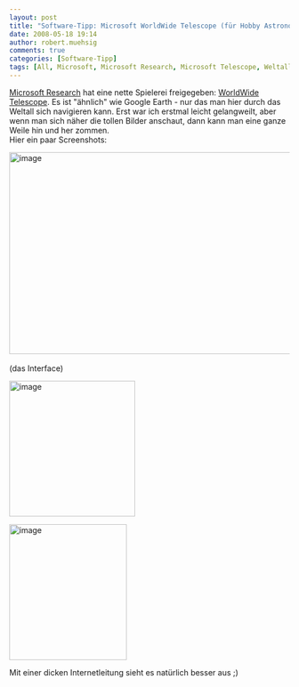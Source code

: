 ```yaml
---
layout: post
title: "Software-Tipp: Microsoft WorldWide Telescope (für Hobby Astronomen)"
date: 2008-05-18 19:14
author: robert.muehsig
comments: true
categories: [Software-Tipp]
tags: [All, Microsoft, Microsoft Research, Microsoft Telescope, Weltall]
---
```

<p><a href="http://research.microsoft.com/">Microsoft Research</a> hat eine nette Spielerei freigegeben: <a href="http://www.worldwidetelescope.org/">WorldWide Telescope</a>. Es ist "ähnlich" wie Google Earth - nur das man hier durch das Weltall sich navigieren kann. Erst war ich erstmal leicht gelangweilt, aber wenn man sich näher die tollen Bilder anschaut, dann kann man eine ganze Weile hin und her zommen. <br>Hier ein paar Screenshots:</p> <p><a href="{{BASE_PATH}}/assets/wp-images/image403.png"><img style="border-right: 0px; border-top: 0px; border-left: 0px; border-bottom: 0px" height="363" alt="image" src="{{BASE_PATH}}/assets/wp-images/image-thumb382.png" width="512" border="0"></a>&nbsp;<br>(das Interface)</p> <p><a href="{{BASE_PATH}}/assets/wp-images/image404.png"><img style="border-right: 0px; border-top: 0px; border-left: 0px; border-bottom: 0px" height="244" alt="image" src="{{BASE_PATH}}/assets/wp-images/image-thumb383.png" width="226" border="0"></a> </p> <p><a href="{{BASE_PATH}}/assets/wp-images/image405.png"><img style="border-right: 0px; border-top: 0px; border-left: 0px; border-bottom: 0px" height="244" alt="image" src="{{BASE_PATH}}/assets/wp-images/image-thumb384.png" width="211" border="0"></a> </p> <p>Mit einer dicken Internetleitung sieht es natürlich besser aus ;)</p>
